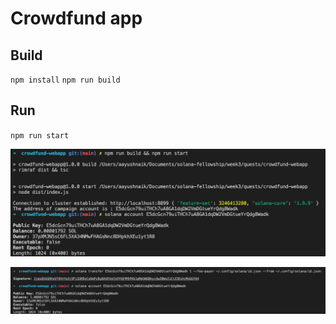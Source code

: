 # Crowdfund app

## Build

`npm install`
`npm run build`

## Run

`npm run start`

![](images/one.png)

![](images/two.png)
